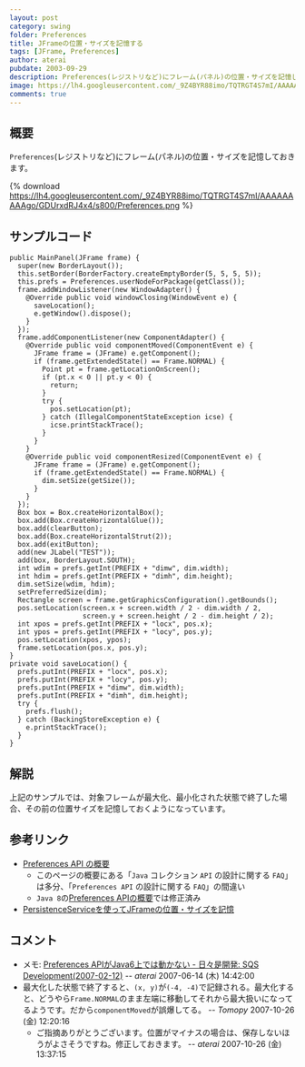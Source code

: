 ```yaml
---
layout: post
category: swing
folder: Preferences
title: JFrameの位置・サイズを記憶する
tags: [JFrame, Preferences]
author: aterai
pubdate: 2003-09-29
description: Preferences(レジストリなど)にフレーム(パネル)の位置・サイズを記憶しておきます。
image: https://lh4.googleusercontent.com/_9Z4BYR88imo/TQTRGT4S7mI/AAAAAAAAAgo/GDUrxdRJ4x4/s800/Preferences.png
comments: true
---
```

## 概要
`Preferences`(レジストリなど)にフレーム(パネル)の位置・サイズを記憶しておきます。

{% download https://lh4.googleusercontent.com/_9Z4BYR88imo/TQTRGT4S7mI/AAAAAAAAAgo/GDUrxdRJ4x4/s800/Preferences.png %}

## サンプルコード
<pre class="prettyprint"><code>public MainPanel(JFrame frame) {
  super(new BorderLayout());
  this.setBorder(BorderFactory.createEmptyBorder(5, 5, 5, 5));
  this.prefs = Preferences.userNodeForPackage(getClass());
  frame.addWindowListener(new WindowAdapter() {
    @Override public void windowClosing(WindowEvent e) {
      saveLocation();
      e.getWindow().dispose();
    }
  });
  frame.addComponentListener(new ComponentAdapter() {
    @Override public void componentMoved(ComponentEvent e) {
      JFrame frame = (JFrame) e.getComponent();
      if (frame.getExtendedState() == Frame.NORMAL) {
        Point pt = frame.getLocationOnScreen();
        if (pt.x &lt; 0 || pt.y &lt; 0) {
          return;
        }
        try {
          pos.setLocation(pt);
        } catch (IllegalComponentStateException icse) {
          icse.printStackTrace();
        }
      }
    }
    @Override public void componentResized(ComponentEvent e) {
      JFrame frame = (JFrame) e.getComponent();
      if (frame.getExtendedState() == Frame.NORMAL) {
        dim.setSize(getSize());
      }
    }
  });
  Box box = Box.createHorizontalBox();
  box.add(Box.createHorizontalGlue());
  box.add(clearButton);
  box.add(Box.createHorizontalStrut(2));
  box.add(exitButton);
  add(new JLabel("TEST"));
  add(box, BorderLayout.SOUTH);
  int wdim = prefs.getInt(PREFIX + "dimw", dim.width);
  int hdim = prefs.getInt(PREFIX + "dimh", dim.height);
  dim.setSize(wdim, hdim);
  setPreferredSize(dim);
  Rectangle screen = frame.getGraphicsConfiguration().getBounds();
  pos.setLocation(screen.x + screen.width / 2 - dim.width / 2,
                  screen.y + screen.height / 2 - dim.height / 2);
  int xpos = prefs.getInt(PREFIX + "locx", pos.x);
  int ypos = prefs.getInt(PREFIX + "locy", pos.y);
  pos.setLocation(xpos, ypos);
  frame.setLocation(pos.x, pos.y);
}
private void saveLocation() {
  prefs.putInt(PREFIX + "locx", pos.x);
  prefs.putInt(PREFIX + "locy", pos.y);
  prefs.putInt(PREFIX + "dimw", dim.width);
  prefs.putInt(PREFIX + "dimh", dim.height);
  try {
    prefs.flush();
  } catch (BackingStoreException e) {
    e.printStackTrace();
  }
}
</code></pre>

## 解説
上記のサンプルでは、対象フレームが最大化、最小化された状態で終了した場合、その前の位置サイズを記憶しておくようになっています。

## 参考リンク
- [Preferences API の概要](http://docs.oracle.com/javase/jp/6/technotes/guides/preferences/overview.html)
    - このページの概要にある「`Java` コレクション `API` の設計に関する `FAQ`」は多分、「`Preferences API` の設計に関する `FAQ`」の間違い
    - `Java 8`の[Preferences APIの概要](http://docs.oracle.com/javase/jp/8/technotes/guides/preferences/overview.html)では修正済み
- [PersistenceServiceを使ってJFrameの位置・サイズを記憶](http://ateraimemo.com/Swing/PersistenceService.html)

<!-- dummy comment line for breaking list -->

## コメント
- メモ: [Preferences APIがJava6上では動かない - 日々是開発: SQS Development(2007-02-12)](http://sqs.cmr.sfc.keio.ac.jp/tdiary/20070212.html#p01) -- *aterai* 2007-06-14 (木) 14:42:00
- 最大化した状態で終了すると、`(x, y)`が`(-4, -4)`で記録される。最大化すると、どうやら`Frame.NORMAL`のまま左端に移動してそれから最大扱いになってるようです。だから`componentMoved`が誤爆してる。 -- *Tomopy* 2007-10-26 (金) 12:20:16
    - ご指摘ありがとうございます。位置がマイナスの場合は、保存しないほうがよさそうですね。修正しておきます。 -- *aterai* 2007-10-26 (金) 13:37:15

<!-- dummy comment line for breaking list -->
